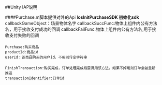 ##Unity IAP说明

####Purchase.m脚本提供对外的Api
	**IosInitPurchaseSDK 初始化sdk**
	callbackGameObject：场景物体名字
	callbackSuccFunc:物体上组件内公有方法名，用于接收支付成功的回调
	callbackFailFunc:物体上组件内公有方法名,用于接收支付失败的回调
####
	Purchase:购买商品
	productId:商品id
	userId：该商品购买的用户id，不用则传空字符串
####
	FinishTransaction:购买完成，订单处理完成后要调用该方法，如果不掉用则订单会被重新推送
	transactionIdentifier:订单id
	
	
	
	